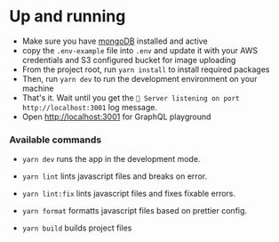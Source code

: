 # Up and running

- Make sure you have [mongoDB](https://www.mongodb.com/) installed and active
- copy the `.env-example` file into `.env` and update it with your AWS credentials and S3 configured bucket for image uploading
- From the project root, run `yarn install` to install required packages
- Then, run `yarn dev` to run the development environment on your machine
- That's it. Wait until you get the `🚀 Server listening on port http://localhost:3001` log message.
- Open [http://localhost:3001](http://localhost:3001) for GraphQL playground

### Available commands

- `yarn dev` runs the app in the development mode.

- `yarn lint` lints javascript files and breaks on error.

- `yarn lint:fix` lints javascript files and fixes fixable errors.

- `yarn format` formatts javascript files based on prettier config.

- `yarn build` builds project files

